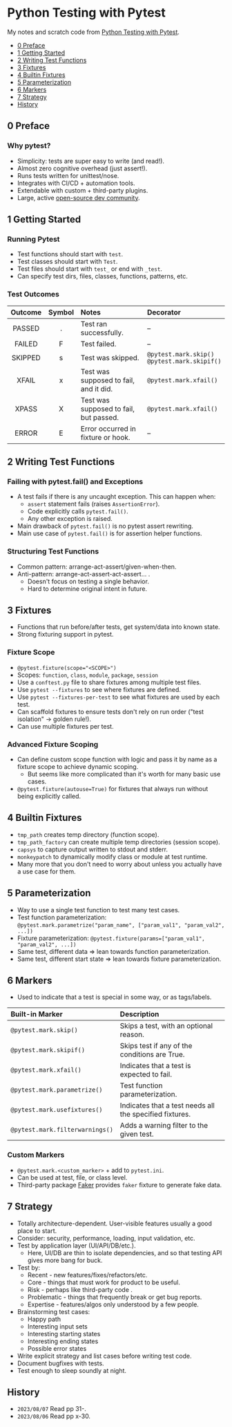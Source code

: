 # Python Testing with Pytest
My notes and scratch code from [Python Testing with Pytest](https://pragprog.com/titles/bopytest2/python-testing-with-pytest-second-edition).

<!-- MarkdownTOC levels="1,2" -->

- [0 Preface](#0-preface)
- [1 Getting Started](#1-getting-started)
- [2 Writing Test Functions](#2-writing-test-functions)
- [3 Fixtures](#3-fixtures)
- [4 Builtin Fixtures](#4-builtin-fixtures)
- [5 Parameterization](#5-parameterization)
- [6 Markers](#6-markers)
- [7 Strategy](#7-strategy)
- [History](#history)

<!-- /MarkdownTOC -->



## 0 Preface
### Why pytest?
- Simplicity: tests are super easy to write (and read!).
- Almost zero cognitive overhead (just assert!).
- Runs tests written for unittest/nose.
- Integrates with CI/CD + automation tools.
- Extendable with custom + third-party plugins.
- Large, active [open-source dev community](https://github.com/pytest-dev/pytest).



## 1 Getting Started
### Running Pytest
- Test functions should start with `test`.
- Test classes should start with `Test`.
- Test files should start with `test_` or end with `_test`.
- Can specify test dirs, files, classes, functions, patterns, etc.

### Test Outcomes
| Outcome | Symbol | Notes                                  | Decorator                                        |
|:-------:|:------:|:---------------------------------------|:-------------------------------------------------|
| PASSED  |   .    | Test ran successfully.                 | –                                                |
| FAILED  |   F    | Test failed.                           | –                                                |
| SKIPPED |   s    | Test was skipped.                      | `@pytest.mark.skip()`<br>`@pytest.mark.skipif()` |
|  XFAIL  |   x    | Test was supposed to fail, and it did. | `@pytest.mark.xfail()`                           |
|  XPASS  |   X    | Test was supposed to fail, but passed. | `@pytest.mark.xfail()`                           |
|  ERROR  |   E    | Error occurred in fixture or hook.     | –                                                |



## 2 Writing Test Functions
### Failing with pytest.fail() and Exceptions
- A test fails if there is any uncaught exception. This can happen when:
    + `assert` statement fails (raises `AssertionError`).
    + Code explicitly calls `pytest.fail()`.
    + Any other exception is raised.
- Main drawback of `pytest.fail()` is no pytest assert rewriting.
- Main use case of `pytest.fail()` is for assertion helper functions.

### Structuring Test Functions
- Common pattern: arrange-act-assert/given-when-then.
- Anti-pattern: arrange-act-assert-act-assert... .
    + Doesn't focus on testing a single behavior.
    + Hard to determine original intent in future.



## 3 Fixtures
- Functions that run before/after tests, get system/data into known state.
- Strong fixturing support in pytest.

### Fixture Scope
- `@pytest.fixture(scope="<SCOPE>")`
- Scopes: `function`, `class`, `module`, `package`, `session`
- Use a `conftest.py` file to share fixtures among multiple test files.
- Use `pytest --fixtures` to see where fixtures are defined.
- Use `pytest --fixtures-per-test` to see what fixtures are used by each test.
- Can scaffold fixtures to ensure tests don't rely on run order ("test isolation" → golden rule!).
- Can use multiple fixtures per test.

### Advanced Fixture Scoping
- Can define custom scope function with logic and pass it by name as a fixture scope to achieve dynamic scoping.
    + But seems like more complicated than it's worth for many basic use cases.
- `@pytest.fixture(autouse=True)` for fixtures that always run without being explicitly called.



## 4 Builtin Fixtures
- `tmp_path` creates temp directory (function scope).
- `tmp_path_factory` can create multiple temp directories (session scope).
- `capsys` to capture output written to stdout and stderr.
- `monkeypatch` to dynamically modify class or module at test runtime.
- Many more that you don't need to worry about unless you actually have a use case for them.



## 5 Parameterization
- Way to use a single test function to test many test cases.
- Test function parameterization: `@pytest.mark.parametrize("param_name", ["param_val1", "param_val2", ...])`
- Fixture parameterization: `@pytest.fixture(params=["param_val1", "param_val2", ...])`
- Same test, different data ⇒ lean towards function parameterization.
- Same test, different start state ⇒ lean towards fixture parameterization.



## 6 Markers
- Used to indicate that a test is special in some way, or as tags/labels.

| Built-in Marker                 | Description                                             |
|:--------------------------------|:--------------------------------------------------------|
| `@pytest.mark.skip()`           | Skips a test, with an optional reason.                  |
| `@pytest.mark.skipif()`         | Skips test if any of the conditions are True.           |
| `@pytest.mark.xfail()`          | Indicates that a test is expected to fail.              |
| `@pytest.mark.parametrize()`    | Test function parameterization.                         |
| `@pytest.mark.usefixtures()`    | Indicates that a test needs all the specified fixtures. |
| `@pytest.mark.filterwarnings()` | Adds a warning filter to the given test.                |

### Custom Markers
- `@pytest.mark.<custom_marker>` + add to `pytest.ini`.
- Can be used at test, file, or class level.
- Third-party package [Faker](https://faker.readthedocs.io/en/master/) provides `faker` fixture to generate fake data.



## 7 Strategy
- Totally architecture-dependent. User-visible features usually a good place to start.
- Consider: security, performance, loading, input validation, etc.
- Test by application layer (UI/API/DB/etc.).
    + Here, UI/DB are thin to isolate dependencies, and so that testing API gives more bang for buck.
- Test by:
    + Recent - new features/fixes/refactors/etc.
    + Core - things that must work for product to be useful.
    + Risk - perhaps like third-party code .
    + Problematic - things that frequently break or get bug reports.
    + Expertise - features/algos only understood by a few people.
- Brainstorming test cases:
    + Happy path
    + Interesting input sets
    + Interesting starting states
    + Interesting ending states
    + Possible error states
- Write explicit strategy and list cases before writing test code.
- Document bugfixes with tests.
- Test enough to sleep soundly at night.



## History
- `2023/08/07` Read pp 31-.
- `2023/08/06` Read pp x-30.
